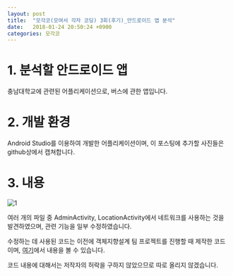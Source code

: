 ```yaml
---
layout: post
title:  "모각코(모여서 각자 코딩) 3회(후기)_안드로이드 앱 분석"
date:   2018-01-24 20:50:24 +0900
categories: 모각코
---
```






# 1. 분석할 안드로이드 앱

충남대학교에 관련된 어플리케이션으로, 버스에 관한 앱입니다.

# 2. 개발 환경

Android Studio를 이용하여 개발한 어플리케이션이며, 이 포스팅에 추가할 사진들은 github상에서 캡쳐합니다.

# 3. 내용

![1](http://bcnet.iptime.org/2018-01-24-%EB%AA%A8%EA%B0%81%EC%BD%943%EC%B0%A8_%ED%9B%84%EA%B8%B0/1.PNG)

여러 개의 파일 중 AdminActivity, LocationActivity에서 네트워크를 사용하는 것을 발견하였으며, 관련 기능을 일부 수정하였습니다.

수정하는 데 사용된 코드는 이전에 객체지향설계 팀 프로젝트를 진행할 때 제작한 코드이며, [여기](https://github.com/CodeLibPlan/Obj_Termproject)에서 내용을 볼 수 있습니다.

코드 내용에 대해서는 저작자의 허락을 구하지 않았으므로 따로 올리지 않겠습니다.


